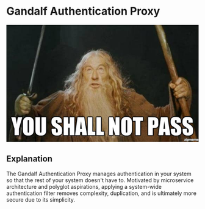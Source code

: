 # Gandalf Authentication Proxy

![Gandalf Meme: "You shall not pass!"](https://github.com/cowboygneox/gandalf/blob/master/assets/gandalf.jpg?raw=true)

## Explanation

The Gandalf Authentication Proxy manages authentication in your system so that the rest of your system doesn't have to. Motivated by microservice architecture and polyglot aspirations, applying a system-wide authentication filter removes complexity, duplication, and is ultimately more secure due to its simplicity.


